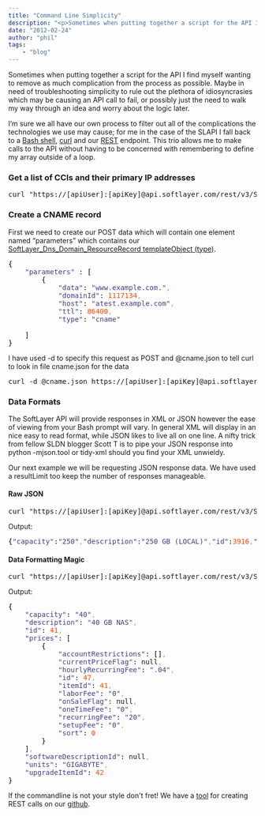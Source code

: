 ```yaml
---
title: "Command Line Simplicity"
description: "<p>Sometimes when putting together a script for the API I find myself wanting to remove as much complication from the pr"
date: "2012-02-24"
author: "phil"
tags:
    - "blog"
---
```


<p>Sometimes when putting together a script for the API I find myself wanting to remove as much complication from the process as possible.  Maybe in need of troubleshooting simplicity to rule out the plethora of idiosyncrasies which may be causing an API call to fail, or possibly just the need to walk my way through an idea and worry about the logic later.</p>
<p>I’m sure we all have our own process to filter out all of the complications the technologies we use may cause; for me in the case of the SLAPI I fall back to a <a href="http://www.gnu.org/software/bash/">Bash shell</a>, <a href="http://curl.haxx.se/">curl</a> and our <a href="/article/REST">REST</a> endpoint.  This trio allows me to make calls to the API without having to be concerned with remembering to define my array outside of a loop.</p>
<h3>Get a list of CCIs and their primary IP addresses</h3>
<div class="geshifilter">
<pre class="text geshifilter-text" style="font-family:monospace;">curl "https://[apiUser]:[apiKey]@api.softlayer.com/rest/v3/SoftLayer_Account/VirtualGuests.xml?objectMask=virtualGuests.id;virtualGuests.primaryIpAddress"</pre></div>
<h3>Create a CNAME record</h3>
<p>First we need to create our POST data which will contain one element named “parameters”  which contains our <a href="/article/SoftLayer_Dns_Domain_ResourceRecord templateObject (type)">SoftLayer_Dns_Domain_ResourceRecord templateObject (type)</a>.</p>
<div class="geshifilter">
<pre class="python geshifilter-python" style="font-family:monospace;"><span style="color: black;">&#123;</span>
    <span style="color: #483d8b;">"parameters"</span> : <span style="color: black;">&#91;</span>
        <span style="color: black;">&#123;</span>
            <span style="color: #483d8b;">"data"</span>: <span style="color: #483d8b;">"www.example.com."</span><span style="color: #66cc66;">,</span>
            <span style="color: #483d8b;">"domainId"</span>: <span style="color: #ff4500;">1117134</span><span style="color: #66cc66;">,</span>
            <span style="color: #483d8b;">"host"</span>: <span style="color: #483d8b;">"atest.example.com"</span><span style="color: #66cc66;">,</span>
            <span style="color: #483d8b;">"ttl"</span>: <span style="color: #ff4500;">86400</span><span style="color: #66cc66;">,</span>
            <span style="color: #483d8b;">"type"</span>: <span style="color: #483d8b;">"cname"</span>
&nbsp;
    <span style="color: black;">&#93;</span>
<span style="color: black;">&#125;</span></pre></div>
<p>I have used -d to specify this request as POST and @cname.json to tell curl to look in file cname.json for the data</p>
<div class="geshifilter">
<pre class="text geshifilter-text" style="font-family:monospace;">curl -d @cname.json https://[apiUser]:[apiKey]@api.softlayer.com/rest/v3/SoftLayer_Dns_Domain_ResourceRecord.json</pre></div>
<h3>Data Formats</h3>
<p>The SoftLayer API will provide responses in XML or JSON however the ease of viewing from your Bash prompt will vary.  In general XML will display in an nice easy to read format, while JSON likes to live all on one line.  A nifty trick from fellow SLDN blogger Scott T is to pipe your JSON response into python -mjson.tool or tidy-xml should you find your XML unwieldy.</p>
<p>Our next example we will be requesting JSON response data. We have used a resultLimit too keep the number of responses manageable. </p>
<h4>Raw JSON</h4>
<div class="geshifilter">
<pre class="text geshifilter-text" style="font-family:monospace;">curl "https://[apiUser]:[apiKey]@api.softlayer.com/rest/v3/SoftLayer_Product_Package/46/getItems.json?resultLimit=1"</pre></div>
<p>Output:</p>
<div class="geshifilter">
<pre class="python geshifilter-python" style="font-family:monospace;"><span style="color: black;">&#123;</span><span style="color: #483d8b;">"capacity"</span>:<span style="color: #483d8b;">"250"</span><span style="color: #66cc66;">,</span><span style="color: #483d8b;">"description"</span>:<span style="color: #483d8b;">"250 GB (LOCAL)"</span><span style="color: #66cc66;">,</span><span style="color: #483d8b;">"id"</span>:<span style="color: #ff4500;">3916</span><span style="color: #66cc66;">,</span><span style="color: #483d8b;">"softwareDescriptionId"</span>:null<span style="color: #66cc66;">,</span><span style="color: #483d8b;">"units"</span>:<span style="color: #483d8b;">"GB"</span><span style="color: #66cc66;">,</span><span style="color: #483d8b;">"upgradeItemId"</span>:null<span style="color: #66cc66;">,</span><span style="color: #483d8b;">"prices"</span>:<span style="color: black;">&#91;</span><span style="color: black;">&#123;</span><span style="color: #483d8b;">"currentPriceFlag"</span>:null<span style="color: #66cc66;">,</span><span style="color: #483d8b;">"hourlyRecurringFee"</span>:<span style="color: #483d8b;">".02"</span><span style="color: #66cc66;">,</span><span style="color: #483d8b;">"id"</span>:<span style="color: #ff4500;">13958</span><span style="color: #66cc66;">,</span><span style="color: #483d8b;">"itemId"</span>:<span style="color: #ff4500;">3916</span><span style="color: #66cc66;">,</span><span style="color: #483d8b;">"laborFee"</span>:<span style="color: #483d8b;">"0"</span><span style="color: #66cc66;">,</span><span style="color: #483d8b;">"onSaleFlag"</span>:null<span style="color: #66cc66;">,</span><span style="color: #483d8b;">"oneTimeFee"</span>:<span style="color: #483d8b;">"0"</span><span style="color: #66cc66;">,</span><span style="color: #483d8b;">"recurringFee"</span>:<span style="color: #483d8b;">"14"</span><span style="color: #66cc66;">,</span><span style="color: #483d8b;">"setupFee"</span>:<span style="color: #483d8b;">"0"</span><span style="color: #66cc66;">,</span><span style="color: #483d8b;">"sort"</span>:<span style="color: #ff4500;">0</span><span style="color: #66cc66;">,</span><span style="color: #483d8b;">"accountRestrictions"</span>:<span style="color: black;">&#91;</span><span style="color: black;">&#123;</span><span style="color: #483d8b;">"accountId"</span>:<span style="color: #ff4500;">34455</span><span style="color: #66cc66;">,</span><span style="color: #483d8b;">"id"</span>:<span style="color: #ff4500;">3089</span><span style="color: #66cc66;">,</span><span style="color: #483d8b;">"itemPriceId"</span>:<span style="color: #ff4500;">13958</span><span style="color: black;">&#125;</span><span style="color: black;">&#93;</span><span style="color: black;">&#125;</span><span style="color: black;">&#93;</span><span style="color: black;">&#125;</span></pre></div>
<h4>Data Formatting Magic</h4>
<div class="geshifilter">
<pre class="text geshifilter-text" style="font-family:monospace;">curl "https://[apiUser]:[apiKey]@api.softlayer.com/rest/v3/SoftLayer_Product_Package/46/getItems.json?resultLimit=1" | python -mjson.tool</pre></div>
<p>Output:</p>
<div class="geshifilter">
<pre class="python geshifilter-python" style="font-family:monospace;"><span style="color: black;">&#123;</span>
    <span style="color: #483d8b;">"capacity"</span>: <span style="color: #483d8b;">"40"</span><span style="color: #66cc66;">,</span> 
    <span style="color: #483d8b;">"description"</span>: <span style="color: #483d8b;">"40 GB NAS"</span><span style="color: #66cc66;">,</span> 
    <span style="color: #483d8b;">"id"</span>: <span style="color: #ff4500;">41</span><span style="color: #66cc66;">,</span> 
    <span style="color: #483d8b;">"prices"</span>: <span style="color: black;">&#91;</span>
        <span style="color: black;">&#123;</span>
            <span style="color: #483d8b;">"accountRestrictions"</span>: <span style="color: black;">&#91;</span><span style="color: black;">&#93;</span><span style="color: #66cc66;">,</span> 
            <span style="color: #483d8b;">"currentPriceFlag"</span>: null<span style="color: #66cc66;">,</span> 
            <span style="color: #483d8b;">"hourlyRecurringFee"</span>: <span style="color: #483d8b;">".04"</span><span style="color: #66cc66;">,</span> 
            <span style="color: #483d8b;">"id"</span>: <span style="color: #ff4500;">47</span><span style="color: #66cc66;">,</span> 
            <span style="color: #483d8b;">"itemId"</span>: <span style="color: #ff4500;">41</span><span style="color: #66cc66;">,</span> 
            <span style="color: #483d8b;">"laborFee"</span>: <span style="color: #483d8b;">"0"</span><span style="color: #66cc66;">,</span> 
            <span style="color: #483d8b;">"onSaleFlag"</span>: null<span style="color: #66cc66;">,</span> 
            <span style="color: #483d8b;">"oneTimeFee"</span>: <span style="color: #483d8b;">"0"</span><span style="color: #66cc66;">,</span> 
            <span style="color: #483d8b;">"recurringFee"</span>: <span style="color: #483d8b;">"20"</span><span style="color: #66cc66;">,</span> 
            <span style="color: #483d8b;">"setupFee"</span>: <span style="color: #483d8b;">"0"</span><span style="color: #66cc66;">,</span> 
            <span style="color: #483d8b;">"sort"</span>: <span style="color: #ff4500;">0</span>
        <span style="color: black;">&#125;</span>
    <span style="color: black;">&#93;</span><span style="color: #66cc66;">,</span> 
    <span style="color: #483d8b;">"softwareDescriptionId"</span>: null<span style="color: #66cc66;">,</span> 
    <span style="color: #483d8b;">"units"</span>: <span style="color: #483d8b;">"GIGABYTE"</span><span style="color: #66cc66;">,</span> 
    <span style="color: #483d8b;">"upgradeItemId"</span>: <span style="color: #ff4500;">42</span>
<span style="color: black;">&#125;</span></pre></div>
<p>If the commandline is not your style don't fret!  We have a <a href="https://github.com/softlayer/.NET-REST-Tool">tool</a> for creating REST calls on our <a href="http://github.com/softlayer">github</a>.</p>

